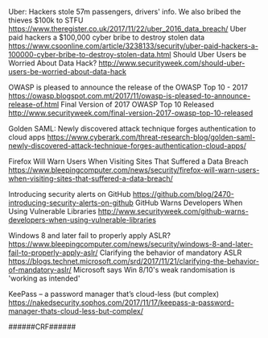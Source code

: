 Uber: Hackers stole 57m passengers, drivers' info. We also bribed the thieves $100k to STFU
https://www.theregister.co.uk/2017/11/22/uber_2016_data_breach/
Uber paid hackers a $100,000 cyber bribe to destroy stolen data
https://www.csoonline.com/article/3238133/security/uber-paid-hackers-a-100000-cyber-bribe-to-destroy-stolen-data.html
Should Uber Users be Worried About Data Hack?
http://www.securityweek.com/should-uber-users-be-worried-about-data-hack




OWASP is pleased to announce the release of the OWASP Top 10 - 2017
https://owasp.blogspot.com.mt/2017/11/owasp-is-pleased-to-announce-release-of.html
Final Version of 2017 OWASP Top 10 Released
http://www.securityweek.com/final-version-2017-owasp-top-10-released

Golden SAML: Newly discovered attack technique forges authentication to cloud apps
https://www.cyberark.com/threat-research-blog/golden-saml-newly-discovered-attack-technique-forges-authentication-cloud-apps/


Firefox Will Warn Users When Visiting Sites That Suffered a Data Breach
https://www.bleepingcomputer.com/news/security/firefox-will-warn-users-when-visiting-sites-that-suffered-a-data-breach/


Introducing security alerts on GitHub
https://github.com/blog/2470-introducing-security-alerts-on-github
GitHub Warns Developers When Using Vulnerable Libraries
http://www.securityweek.com/github-warns-developers-when-using-vulnerable-libraries

Windows 8 and later fail to properly apply ASLR?
https://www.bleepingcomputer.com/news/security/windows-8-and-later-fail-to-properly-apply-aslr/
Clarifying the behavior of mandatory ASLR
https://blogs.technet.microsoft.com/srd/2017/11/21/clarifying-the-behavior-of-mandatory-aslr/
Microsoft says Win 8/10's weak randomisation is 'working as intended'

KeePass – a password manager that’s cloud-less (but complex)
https://nakedsecurity.sophos.com/2017/11/17/keepass-a-password-manager-thats-cloud-less-but-complex/


######CRF######
